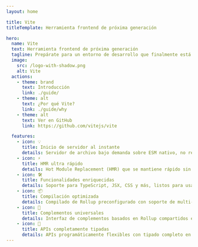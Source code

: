 ```yaml
---
layout: home

title: Vite
titleTemplate: Herramienta frontend de próxima generación

hero:
  name: Vite
  text: Herramienta frontend de próxima generación
  tagline: Prepárate para un entorno de desarrollo que finalmente está hecho para tí.
  image:
    src: /logo-with-shadow.png
    alt: Vite
  actions:
    - theme: brand
      text: Introducción
      link: ./guide/
    - theme: alt
      text: ¿Por qué Vite?
      link: ./guide/why
    - theme: alt
      text: Ver en GitHub
      link: https://github.com/vitejs/vite

  features:
    - icon: 💡
      title: Inicio de servidor al instante
      details: Servidor de archivo bajo demanda sobre ESM nativo, no requiere empaquetado!
    - icon: ⚡️
      title: HMR ultra rápido
      details: Hot Module Replacement (HMR) que se mantiene rápido sin importar el tamaño de la aplicación.
    - icon: 🛠️
      title: Funcionalidades enriquecidas
      details: Soporte para TypeScript, JSX, CSS y más, listos para usar.
    - icon: 📦
      title: Compilación optimizada
      details: Compilado de Rollup preconfigurado con soporte de multi-página y modo librería.
    - icon: 🔩
      title: Complementos universales
      details: Interfaz de complementos basados en Rollup compartidos entre desarrollo y compilación.
    - icon: 🔑
      title: APIs completamente tipadas
      details: APIs programáticamente flexibles con tipado completo en TypeScript.
---
```

